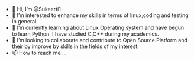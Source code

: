 - 👋 Hi, I’m @Sukeerti1
- 👀 I’m interested to enhance my skills in terms of linux,coding and testing in general.
- 🌱 I’m currently learning about Linux Operating system and have begun to learn Python. I have studied C,C++ during my academics.
- 💞️ I’m looking to collaborate and contribute to Open Source Platform and their by improve by skills in the fields of my interest.
- 📫 How to reach me ...

<!---
Sukeerti1/Sukeerti1 is a ✨ special ✨ repository because its `README.md` (this file) appears on your GitHub profile.
You can click the Preview link to take a look at your changes.
--->
